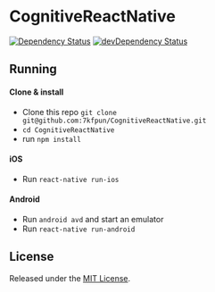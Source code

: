# CognitiveReactNative

[![Dependency Status](https://david-dm.org/7kfpun/CognitiveReactNative.svg)](https://david-dm.org/7kfpun/CognitiveReactNative) [![devDependency Status](https://david-dm.org/7kfpun/CognitiveReactNative/dev-status.svg)](https://david-dm.org/7kfpun/CognitiveReactNative#info=devDependencies)

## Running

#### Clone & install

* Clone this repo `git clone git@github.com:7kfpun/CognitiveReactNative.git`
* `cd CognitiveReactNative`
* run `npm install`

#### iOS

* Run `react-native run-ios`

#### Android

* Run `android avd` and start an emulator
* Run `react-native run-android`

## License

Released under the [MIT License](http://opensource.org/licenses/MIT).
